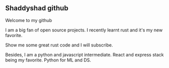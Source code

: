 ## Shaddyshad github
Welcome to my github

I am a big fan of open source projects. I recently learnt rust and it's my new favorite.

Show me some great rust code and I will subscribe.

Besides, I am a python and javascript intermediate. React and express stack being my favorite. Python for ML and DS.